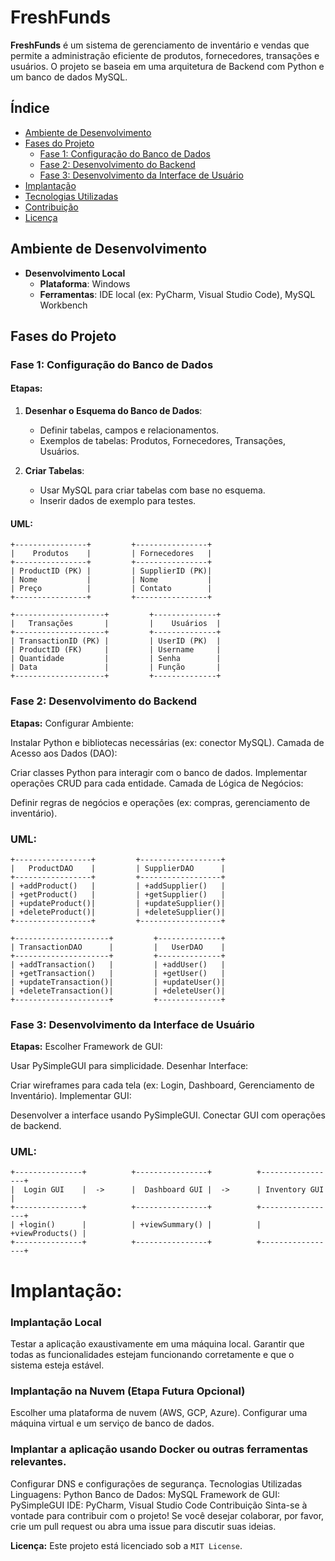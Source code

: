 # FreshFunds

**FreshFunds** é um sistema de gerenciamento de inventário e vendas que permite a administração eficiente de produtos, fornecedores, transações e usuários. O projeto se baseia em uma arquitetura de Backend com Python e um banco de dados MySQL.

## Índice

- [Ambiente de Desenvolvimento](#ambiente-de-desenvolvimento)
- [Fases do Projeto](#fases-do-projeto)
    - [Fase 1: Configuração do Banco de Dados](#fase-1-configuração-do-banco-de-dados)
    - [Fase 2: Desenvolvimento do Backend](#fase-2-desenvolvimento-do-backend)
    - [Fase 3: Desenvolvimento da Interface de Usuário](#fase-3-desenvolvimento-da-interface-de-usuário)
- [Implantação](#implantação)
- [Tecnologias Utilizadas](#tecnologias-utilizadas)
- [Contribuição](#contribuição)
- [Licença](#licença)

## Ambiente de Desenvolvimento

- **Desenvolvimento Local**
  - **Plataforma**: Windows
  - **Ferramentas**: IDE local (ex: PyCharm, Visual Studio Code), MySQL Workbench

## Fases do Projeto

### Fase 1: Configuração do Banco de Dados

#### Etapas:
1. **Desenhar o Esquema do Banco de Dados**:
   - Definir tabelas, campos e relacionamentos.
   - Exemplos de tabelas: Produtos, Fornecedores, Transações, Usuários.

2. **Criar Tabelas**:
   - Usar MySQL para criar tabelas com base no esquema.
   - Inserir dados de exemplo para testes.

#### UML:

```plaintext
+----------------+         +----------------+
|    Produtos    |         | Fornecedores   |
+----------------+         +----------------+
| ProductID (PK) |         | SupplierID (PK)|
| Nome           |         | Nome           |
| Preço          |         | Contato        |
+----------------+         +----------------+

+--------------------+         +--------------+
|   Transações       |         |    Usuários  |
+--------------------+         +--------------+
| TransactionID (PK) |         | UserID (PK)  |
| ProductID (FK)     |         | Username     |
| Quantidade         |         | Senha        |
| Data               |         | Função       |
+--------------------+         +--------------+
```
### Fase 2: Desenvolvimento do Backend

**Etapas:**
Configurar Ambiente:

Instalar Python e bibliotecas necessárias (ex: conector MySQL).
Camada de Acesso aos Dados (DAO):

Criar classes Python para interagir com o banco de dados.
Implementar operações CRUD para cada entidade.
Camada de Lógica de Negócios:

Definir regras de negócios e operações (ex: compras, gerenciamento de inventário).
### UML:
```plaintext
+-----------------+         +------------------+
|   ProductDAO    |         | SupplierDAO      |
+-----------------+         +------------------+
| +addProduct()   |         | +addSupplier()   |
| +getProduct()   |         | +getSupplier()   |
| +updateProduct()|         | +updateSupplier()|
| +deleteProduct()|         | +deleteSupplier()|
+-----------------+         +------------------+

+---------------------+         +--------------+
| TransactionDAO      |         |   UserDAO    |
+---------------------+         +--------------+
| +addTransaction()   |         | +addUser()   |
| +getTransaction()   |         | +getUser()   |
| +updateTransaction()|         | +updateUser()|
| +deleteTransaction()|         | +deleteUser()|
+---------------------+         +--------------+
```

### Fase 3: Desenvolvimento da Interface de Usuário

**Etapas:**
Escolher Framework de GUI:

Usar PySimpleGUI para simplicidade.
Desenhar Interface:

Criar wireframes para cada tela (ex: Login, Dashboard, Gerenciamento de Inventário).
Implementar GUI:

Desenvolver a interface usando PySimpleGUI.
Conectar GUI com operações de backend.
### UML:

```plaintext
+---------------+          +----------------+          +-----------------+
|  Login GUI    |  ->      |  Dashboard GUI |  ->      | Inventory GUI   |
+---------------+          +----------------+          +-----------------+
| +login()      |          | +viewSummary() |          | +viewProducts() |
+---------------+          +----------------+          +-----------------+
```

# Implantação:

### Implantação Local
Testar a aplicação exaustivamente em uma máquina local.
Garantir que todas as funcionalidades estejam funcionando corretamente e que o sistema esteja estável.

### Implantação na Nuvem (Etapa Futura Opcional)
Escolher uma plataforma de nuvem (AWS, GCP, Azure).
Configurar uma máquina virtual e um serviço de banco de dados.

### Implantar a aplicação usando Docker ou outras ferramentas relevantes.

Configurar DNS e configurações de segurança.
Tecnologias Utilizadas
Linguagens: Python
Banco de Dados: MySQL
Framework de GUI: PySimpleGUI
IDE: PyCharm, Visual Studio Code
Contribuição
Sinta-se à vontade para contribuir com o projeto! Se você desejar colaborar, por favor, crie um pull request ou abra uma issue para discutir suas ideias.

**Licença:**
Este projeto está licenciado sob a `MIT License`.

